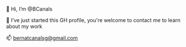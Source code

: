 👋 Hi, I’m @BCanals

👀 I’ve just started this GH profile, you're welcome to contact me to learn about my work

📫 bernatcanalsg@gmail.com
         
<!---
BCanals/BCanals is a ✨ special ✨ repository because its `README.md` (this file) appears on your GitHub profile.
You can click the Preview link to take a look at your changes. 🌱💞️
--->
